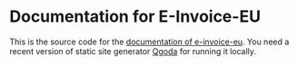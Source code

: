 # Documentation for E-Invoice-EU

This is the source code for the [documentation of
e-invoice-eu](https://github.com/gflohr/e-invoice-eu). You need
a recent version of static site generator [Qgoda](https://www.qgoda.net/)
for running it locally.
